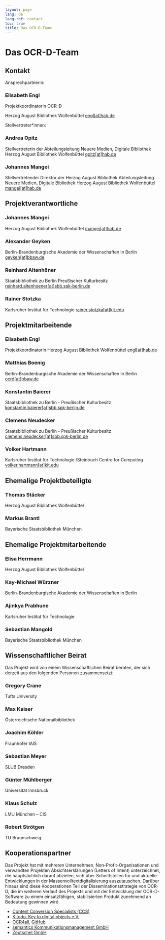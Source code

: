 ```yaml
---
layout: page
lang: de
lang-ref: contact
toc: true
title: Das OCR-D-Team
---
```


# Das OCR-D-Team

## Kontakt

Ansprechpartnerin:

### Elisabeth Engl

Projektkoordinatorin OCR-D

Herzog August Bibliothek Wolfenbüttel
[engl[at]hab.de](mailto:engl@hab.de)


Stellvertreter*innen:

### Andrea Opitz

Stellvertreterin der Abteilungsleitung 
Neuere Medien, Digitale Bibliothek
Herzog August Bibliothek Wolfenbüttel
[opitz[at]hab.de](mailto:opitz@hab.de?subject=Anfrage%20via%20OCR-D.de)

### Johannes Mangei

Stellvertretender Direktor der Herzog August Bibliothek
Abteilungsleitung Neuere Medien, Digitale Bibliothek
Herzog August Bibliothek Wolfenbüttel
[mangei[at]hab.de](mailto:mangei@hab.de?subject=Anfrage%20via%20OCR-D.de)

## Projektverantwortliche

### Johannes Mangei

Herzog August Bibliothek Wolfenbüttel
[mangei[at]hab.de](mailto:mangei@hab.de)

### Alexander Geyken

Berlin-Brandenburgische Akademie der Wissenschaften in Berlin
[geyken[at]bbaw.de](mailto:geyken@bbaw.de)

### Reinhard Altenhöner

Staatsbibliothek zu Berlin Preußischer Kulturbesitz
[reinhard.altenhoener[at]sbb.spk-berlin.de](mailto:Reinhard.Altenhoener@sbb.spk-berlin.de)

### Rainer Stotzka

Karlsruher Institut für Technologie
[rainer.stotzka[at]kit.edu](mailto:rainer.stotzka@kit.edu)

## Projektmitarbeitende

### Elisabeth Engl

Projektkoordinatorin
Herzog August Bibliothek Wolfenbüttel
[engl[at]hab.de](mailto:engl@hab.de?subject=Anfrage%20%C3%BCber%20OCR-D.de)

### Matthias Boenig

Berlin-Brandenburgische Akademie der Wissenschaften in Berlin
[ocrd[at]bbaw.de](mailto:ocrd@bbaw.de)

### Konstantin Baierer

Staatsbibliothek zu Berlin - Preußischer Kulturbesitz
[konstantin.baierer[at]sbb.spk-berlin.de](mailto:konstantin.baierer@sbb.spk-berlin.de)

### Clemens Neudecker

Staatsbibliothek zu Berlin - Preußischer Kulturbesitz
[clemens.neudecker[at]sbb.spk-berlin.de](mailto:clemens.neudecker@sbb.spk-berlin.de)

### Volker Hartmann

Karlsruher Institut für Technologie /Steinbuch Centre for Computing
[volker.hartmann[at]kit.edu](mailto:volker.hartmann@kit.edu)

## Ehemalige Projektbeteiligte

### Thomas Stäcker

Herzog August Bibliothek Wolfenbüttel

### Markus Brantl

Bayerische Staatsbibliothek München

## Ehemalige Projektmitarbeitende

### Elisa Herrmann

Herzog August Bibliothek Wolfenbüttel

### Kay-Michael Würzner

Berlin-Brandenburgische Akademie der Wissenschaften in Berlin

### Ajinkya Prabhune

Karlsruher Institut für Technologie

### Sebastian Mangold

Bayerische Staatsbibliothek München

## Wissenschaftlicher Beirat

Das Projekt wird von einem Wissenschaftlichen Beirat beraten, der sich derzeit aus den folgenden Personen zusammensetzt:

### Gregory Crane

Tufts University

### Max Kaiser

Österreichische Nationalbibliothek

### Joachim Köhler

Fraunhofer IAIS

### Sebastian Meyer

SLUB Dresden

### Günter Mühlberger

Universität Innsbruck

### Klaus Schulz

LMU München – CIS

### Robert Strötgen

TU Braunschweig

## Kooperationspartner

Das Projekt hat mit mehreren Unternehmen, Non-Profit-Organisationen und verwandten Projekten Absichtserklärungen (Letters of Intent)
unterzeichnet, die hauptsächlich darauf abzielen, sich über Schnittstellen für und aktuelle Entwicklungen in der Massenvolltextdigitalisierung
auszutauschen. Darüber hinaus sind diese Kooperationen Teil der Disseminationsstrategie von OCR-D, die im weiteren Verlauf des Projekts
und mit der Entwicklung der OCR-D-Software zu einem einsatzfähigen, stabilisierten Produkt zunehmend an Bedeutung gewinnen wird.

* [Content Conversion Specialists (CCS)](https://content-conversion.com/de/) 
* [Kitodo. Key to digital objects e.V.](https://www.kitodo.org/)
* [OCR4all](http://ocr4all.de/), [GitHub](https://github.com/OCR4all)
* [semantics Kommunikationsmanagement GmbH](https://www.semantics.de/)
* [Zeutschel GmbH](https://www.zeutschel.de/de/)
